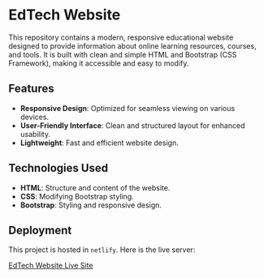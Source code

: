 # EdTech Website

This repository contains a modern, responsive educational website designed to provide information about online learning resources, courses, and tools. It is built with clean and simple HTML and Bootstrap (CSS Framework), making it accessible and easy to modify.

## Features

- **Responsive Design**: Optimized for seamless viewing on various devices.
- **User-Friendly Interface**: Clean and structured layout for enhanced usability.
- **Lightweight**: Fast and efficient website design.

## Technologies Used

- **HTML**: Structure and content of the website.
- **CSS**: Modifying Bootstrap styling.
- **Bootstrap**: Styling and responsive design.

## Deployment
This project is hosted in `netlify`. Here is the live server:

[EdTech Website Live Site](https://edtech-design.netlify.app/)